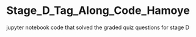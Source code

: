 # Stage_D_Tag_Along_Code_Hamoye
jupyter notebook code that solved the graded quiz questions for stage D
